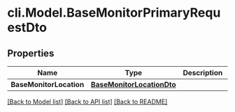 # cli.Model.BaseMonitorPrimaryRequestDto

## Properties

Name | Type | Description | Notes
------------ | ------------- | ------------- | -------------
**BaseMonitorLocation** | [**BaseMonitorLocationDto**](BaseMonitorLocationDto.md) |  | [optional] 

[[Back to Model list]](../README.md#documentation-for-models) [[Back to API list]](../README.md#documentation-for-api-endpoints) [[Back to README]](../README.md)


